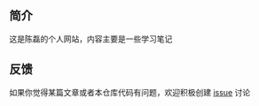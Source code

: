 ## 简介

这是陈磊的个人网站，内容主要是一些学习笔记

## 反馈

如果你觉得某篇文章或者本仓库代码有问题，欢迎积极创建 [issue](https://github.com/chenlei0608/chenlei0608.github.io/issues) 讨论
